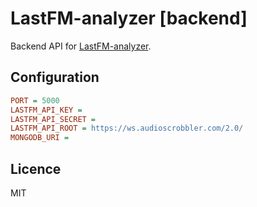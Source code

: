 # LastFM-analyzer [backend]

Backend API for [LastFM-analyzer](https://github.com/pavelgar/lastfm-analyzer).

## Configuration

```ini
PORT = 5000
LASTFM_API_KEY = 
LASTFM_API_SECRET = 
LASTFM_API_ROOT = https://ws.audioscrobbler.com/2.0/
MONGODB_URI =
```

## Licence

MIT
